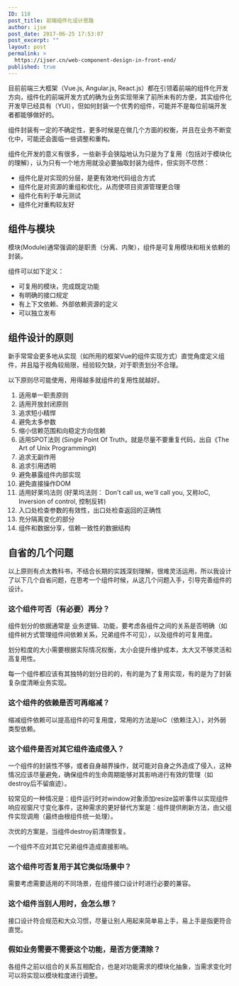 ```yaml
---
ID: 118
post_title: 前端组件化设计思路
author: ijse
post_date: 2017-06-25 17:53:07
post_excerpt: ""
layout: post
permalink: >
  https://ijser.cn/web-component-design-in-front-end/
published: true
---
```

目前前端三大框架（Vue.js, Angular.js, React.js）都在引领着前端的组件化开发方向，组件化的前端开发方式的确为业务实现带来了前所未有的方便，其实组件化开发早已经具有（YUI），但如何封装一个优秀的组件，可能并不是每位前端开发者都能够做好的。

组件封装有一定的不确定性，更多时候是在做几个方面的权衡，并且在业务不断变化中，可能还会面临一些调整和重构。

组件化开发的意义有很多，一些新手会狭隘地认为只是为了复用（包括对于模块化的理解），认为只有一个地方用就没必要抽取封装为组件，但实则不尽然：
<ul>
 	<li>组件化是对实现的分层，是更有效地代码组合方式</li>
 	<li>组件化是对资源的重组和优化，从而使项目资源管理更合理</li>
 	<li>组件化有利于单元测试</li>
 	<li>组件化对重构较友好</li>
</ul>
<h2>组件与模块</h2>
模块(Module)通常强调的是职责（分离、内聚），组件是可复用模块和相关依赖的封装。

组件可以如下定义：
<ul>
 	<li>可复用的模块，完成既定功能</li>
 	<li>有明确的接口规定</li>
 	<li>有上下文依赖、外部依赖资源的定义</li>
 	<li>可以独立发布</li>
</ul>
<h2>组件设计的原则</h2>
新手常常会更多地从实现（如所用的框架Vue的组件实现方式）直觉角度定义组件，并且隘于视角较局限，经验较欠缺，对于职责划分不合理。

以下原则尽可能使用，用得越多就组件的复用性就越好。
<ol>
 	<li>适用单一职责原则</li>
 	<li>适用开放封闭原则</li>
 	<li>追求短小精悍</li>
 	<li>避免太多参数</li>
 	<li>缩小信赖范围和向稳定方向信赖</li>
 	<li>适用SPOT法则 (Single Point Of Truth，就是尽量不要重复代码，出自《The Art of Unix Programming》)</li>
 	<li>追求无副作用</li>
 	<li>追求引用透明</li>
 	<li>避免暴露组件内部实现</li>
 	<li>避免直接操作DOM</li>
 	<li>适用好莱坞法则 (好莱坞法则： Don't call us, we'll call you, 又称IoC, Inversion of control, 控制反转)</li>
 	<li>入口处检查参数的有效性，出口处检查返回的正确性</li>
 	<li>充分隔离变化的部分</li>
 	<li>组件和数据分享，信赖一致性的数据结构</li>
</ol>
<h2>自省的几个问题</h2>
以上原则有点太教科书，不结合长期的实践深刻理解，很难灵活运用，所以我设计了以下几个自省问题，在思考一个组件时候，从这几个问题入手，引导完善组件的设计。
<h3>这个组件可否（有必要）再分？</h3>
组件划分的依据通常是 业务逻辑、功能，要考虑各组件之间的关系是否明确（如组件树方式管理组件间依赖关系，兄弟组件不可见），以及组件的可复用度。

划分粒度的大小需要根据实际情况权衡，太小会提升维护成本，太大又不够灵活和高复用性。

每一个组件都应该有其独特的划分目的的，有的是为了复用实现，有的是为了封装复杂度清晰业务实现。
<h3>这个组件的依赖是否可再缩减？</h3>
缩减组件依赖可以提高组件的可复用度，常用的方法是IoC（依赖注入），对外弱类型依赖。
<h3>这个组件是否对其它组件造成侵入？</h3>
一个组件的封装性不够，或者自身越界操作，就可能对自身之外造成了侵入，这种情况应该尽量避免，确保组件的生命周期能够对其影响进行有效的管理（如destroy后不留痕迹）。

较常见的一种情况是：组件运行时对window对象添加resize监听事件以实现组件响应视窗尺寸变化事件，这种需求的更好替代方案是：组件提供刷新方法，由父组件实现调用（最终由根组件统一处理）。

次优的方案是，当组件destroy前清理恢复。

一个组件不应对其它兄弟组件造成直接影响。
<h3>这个组件可否复用于其它类似场景中？</h3>
需要考虑需要适用的不同场景，在组件接口设计时进行必要的兼容。
<h3>这个组件当别人用时，会怎么想？</h3>
接口设计符合规范和大众习惯，尽量让别人用起来简单易上手，易上手是指更符合直觉。
<h3>假如业务需要不需要这个功能，是否方便清除？</h3>
各组件之前以组合的关系互相配合，也是对功能需求的模块化抽象，当需求变化时可以将实现以模块粒度进行调整。